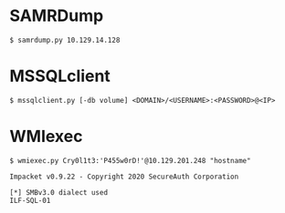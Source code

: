 # SAMRDump
```shell-session
$ samrdump.py 10.129.14.128
```
# MSSQLclient
```shell-session
$ mssqlclient.py [-db volume] <DOMAIN>/<USERNAME>:<PASSWORD>@<IP>
```
# WMIexec
```shell-session
$ wmiexec.py Cry0l1t3:'P455w0rD!'@10.129.201.248 "hostname"

Impacket v0.9.22 - Copyright 2020 SecureAuth Corporation

[*] SMBv3.0 dialect used
ILF-SQL-01
```